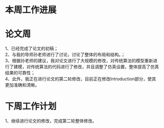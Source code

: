 
# 本周工作进展
# 论文周
1、已经完成了论文的初稿；<br>
2、与我的导师孙老师进行了讨论，讨论了整体的布局和结构。；<br>
3、根据孙老师的建议，我对论文进行了大规模的修改，对传统算法的模型重新进行了建模，对传统算法的代码进行了修改，并且调整了仿真设置，整体提高了仿真结果的可靠性；<br>
4、此外，我正在进行论文的第二轮修改，目前正在修改Introduction部分，使其更加准确和清晰。
# 下周工作计划
1、继续进行论文的修改，完成第二轮整体修改。
